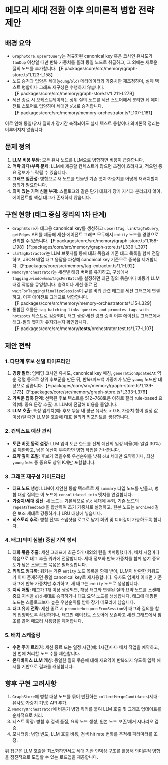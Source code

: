 # 메모리 세대 전환 이후 의미론적 병합 전략 제안

## 배경 요약
- `GraphStore.upsertQuery`는 정규화된 canonical key 혹은 코사인 유사도가 `tauDup` 이상일 때만 반복 가중치를 올려 동일 노드로 취급하고, 그 외에는 새로운 질의 노드를 추가합니다.【F:packages/core/src/memory/graph-store.ts†L123-L158】
- 노드 승격과 입양은 세대(`young`/`old`) 메타데이터와 가중치만 재조정하며, 실제 텍스트 병합이나 그래프 재구성은 수행하지 않습니다.【F:packages/core/src/memory/graph-store.ts†L211-L279】
- 세션 종료 시 오케스트레이터는 상위 질의 노드를 세션 스토어에서 분리한 뒤 에이전트 스토어로 입양하며 세대만 `old`로 승격합니다.【F:packages/core/src/memory/memory-orchestrator.ts†L107-L181】

이로 인해 동일/유사 질의가 장기간 축적되어도 실제 텍스트 통합이나 의미론적 정리는 이루어지지 않습니다.

## 문제 정의
1. **LLM 비용 부담**: 모든 유사 노드를 LLM으로 병합하면 비용이 급증합니다.
2. **맥락 과다/부족 문제**: LLM에 제공할 컨텍스트가 많으면 초점이 흐려지고, 적으면 중요 정보가 누락될 수 있습니다.
3. **그래프 일관성**: 병합으로 새 노드를 만들면 기존 엣지·가중치를 어떻게 재배치할지 정의가 필요합니다.
4. **의미 있는 기억 심볼 부재**: 스몰토크와 같은 단기 대화가 장기 지식과 분리되지 않아, 에이전트별 핵심 태그가 존재하지 않습니다.

## 구현 현황 (태그 중심 정리의 1차 단계)
- `GraphStore`가 태그용 canonical key를 생성하고 `upsertTag`, `linkTagToQuery`, `getEdges` API를 제공해 세션·에이전트 그래프 모두에서 `entity` 노드를 경량으로 관리할 수 있습니다.【F:packages/core/src/memory/graph-store.ts†L158-L198】【F:packages/core/src/memory/graph-store.ts†L339-L397】
- `LlmTagExtractor`는 LLM 브릿지를 통해 대화 묶음과 기존 태그 목록을 함께 전달하고, JSON 배열 태그 응답을 파싱해 canonical key 기준으로 중복을 제거합니다.【F:packages/core/src/memory/tag-extractor.ts†L1-L92】
- `MemoryOrchestrator`는 세션별 태깅 버퍼를 유지하고, 구성에서 `tagging.window`/`maxTagsPerBatch`를 설정하면 최근 질의 묶음마다 비동기 LLM 태깅 작업을 큐잉합니다. 승격이나 세션 종료 전 `waitForTagging`/`finalizeSession`이 큐를 비워 관련 태그를 세션 그래프에 연결하고, 이후 에이전트 그래프로 병합합니다.【F:packages/core/src/memory/memory-orchestrator.ts†L15-L329】
- 통합된 흐름은 `tag batching links queries and promotes tags with hotspots` 테스트로 검증되며, 태그 생성·세션 링크·승격 이후 에이전트 그래프에서 태그-질의 엣지가 유지되는지 확인합니다.【F:packages/core/src/memory/__tests__/orchestrator.test.ts†L77-L107】

## 제안 전략
### 1. 다단계 후보 선별 파이프라인
1. **경량 필터**: 임베딩 코사인 유사도, canonical key 매칭, `generationUpdatedAt` 역순 정렬 등으로 상위 후보군을 만든 뒤, 반복/피드백 가중치가 낮은 `young` 노드만 대상으로 삼습니다.【F:packages/core/src/memory/graph-store.ts†L139-L173】【F:packages/core/src/memory/graph-store.ts†L333-L376】
2. **가벼운 압축 단계**: 선택된 후보 텍스트를 512~768토큰 이하로 잘라 rule-based 요약(예: 중요 문장 추출) 후 LLM에 전달해 비용을 줄입니다.
3. **LLM 호출**: 특정 임계치(예: 후보 묶음 내 평균 유사도 > 0.8, 가중치 합이 일정 값 이상)일 때만 LLM을 호출해 대표 질의와 키포인트를 생성합니다.

### 2. 컨텍스트 예산 관리
- **토큰 버짓 동적 설정**: LLM 입력 토큰 한도를 전체 예산의 일정 비율(예: 일일 30%)로 제한하고, 남은 예산이 부족하면 병합 작업을 건너뜁니다.
- **요약 깊이 조절**: 후보가 많을수록 우선순위를 낮춰 `old` 세대만 요약하거나, 최신 `young` 노드 중 중요도 상위 K개만 포함합니다.

### 3. 그래프 재구성 가이드라인
- **대표 노드 생성**: LLM이 제안한 통합 텍스트로 새 `summary` 타입 노드를 만들고, 병합 대상 질의는 이 노드에 `consolidated_into` 엣지를 연결합니다.
- **가중치/세대 갱신**: 새 노드는 기본적으로 `old` 세대에 두되, 기존 노드의 `repeat`/`feedback`을 합산하여 초기 가중치로 설정하고, 원본 노드는 `archived` 같은 보조 세대로 강등하거나 LRU 대상에 넣습니다.
- **히스토리 추적**: 병합 전/후 스냅샷을 로그로 남겨 회귀 및 디버깅이 가능하도록 합니다.

### 4. 태그(의미 심볼) 중심 기억 정리
1. **대화 묶음 추출**: 세션 그래프에 최근 5개 내외의 턴을 버퍼링했다가, 배치 시점마다 묶음으로 태그 추출 워커에 전달합니다. 세대 정보와 반복 가중치를 함께 넘겨 중요도가 낮은 스몰토크 묶음은 필터링합니다.
2. **키워드 정규화**: 워커는 기존 `entity` 노드 목록을 함께 받아, LLM이 반환한 키워드가 이미 존재하면 동일 canonical key로 재사용합니다. 유사도 임계치 이내면 기존 태그에 반복 가중치만 추가하고, 새 태그는 `entity` 노드로 생성합니다.
3. **지식 매핑**: 태그가 1개 이상 생성되면, 해당 태그와 연결된 질의·요약 노드를 스캔해 중요 지식을 `old` 세대로 승격하거나 대표 요약 노드를 생성합니다. 태그에 매핑된 노드는 스몰토크보다 높은 우선순위를 받아 장기 메모리에 남습니다.
4. **태그 유지 전략**: 세션 종료 시 `promoteHotspotsFromSession`이 태그와 질의를 함께 입양하도록 확장하거나, 태그만 에이전트 스토어에 보존하고 세션 그래프에서 참조를 끊어 메모리 사용량을 제어합니다.

### 5. 배치 스케줄링
- **수면 주기 트리거**: 세션 종료 또는 일정 시간(예: 1시간)마다 배치 작업을 예약하고, 한 번에 처리할 노드 수를 제한합니다.
- **온디바이스 LLM 캐싱**: 동일한 질의 묶음에 대해 재요약이 반복되지 않도록 입력 해시를 기반으로 결과를 캐싱합니다.

## 향후 구현 고려사항
1. `GraphStore`에 병합 대상 노드를 묶어 반환하는 `collectMergeCandidates`(세대·유사도·가중치 기반) API 추가.
2. `MemoryOrchestrator`에 비동기 병합 워커를 붙여 LLM 호출 및 그래프 업데이트를 순차적으로 처리.
3. 테스트 확장: 병합 후 검색 품질, 요약 노드 생성, 원본 노드 보존/제거 시나리오 검증.
4. 모니터링: 병합 빈도, LLM 호출 비용, 검색 hit rate 변화를 추적해 파라미터를 조정.

위 접근은 LLM 호출을 최소화하면서도 세대 기반 인덱싱 구조를 활용해 의미론적 병합을 점진적으로 도입할 수 있는 로드맵을 제공합니다.
